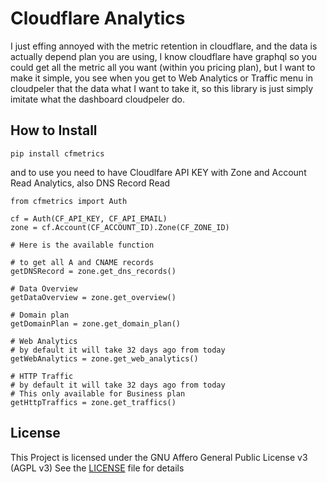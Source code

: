 # Cloudflare Analytics

I just effing annoyed with the metric retention in cloudflare, and the data is actually depend plan you are using, I know cloudflare have graphql so you could get all the metric all you want (within you pricing plan), but I want to make it simple, you see when you get to Web Analytics or Traffic menu in cloudpeler that the data what I want to take it, so this library is just simply imitate what the dashboard cloudpeler do.

## How to Install

`pip install cfmetrics`

and to use you need to have Cloudlfare API KEY with Zone and Account Read Analytics, also DNS Record Read

```
from cfmetrics import Auth

cf = Auth(CF_API_KEY, CF_API_EMAIL)
zone = cf.Account(CF_ACCOUNT_ID).Zone(CF_ZONE_ID)

# Here is the available function

# to get all A and CNAME records
getDNSRecord = zone.get_dns_records()

# Data Overview
getDataOverview = zone.get_overview()

# Domain plan
getDomainPlan = zone.get_domain_plan()

# Web Analytics 
# by default it will take 32 days ago from today
getWebAnalytics = zone.get_web_analytics()

# HTTP Traffic
# by default it will take 32 days ago from today
# This only available for Business plan
getHttpTraffics = zone.get_traffics()

```

## License

This Project is licensed under the GNU Affero General Public License v3 (AGPL v3)
See the [LICENSE](LICENSE) file for details
